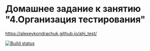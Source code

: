 
# Домашнее задание к занятию "4.Организация тестирования"


https://alexeykondrachuk.github.io/ahj_test/



[![Build status](https://ci.appveyor.com/api/projects/status/ijiom8p5td0apbc5?svg=true)](https://ci.appveyor.com/project/AlexeyKondrachuk/ahj-test)

